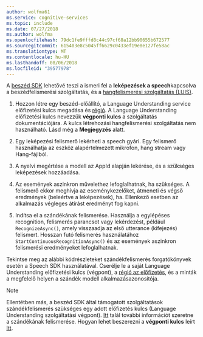 ```yaml
---
author: wolfma61
ms.service: cognitive-services
ms.topic: include
ms.date: 07/27/2018
ms.author: wolfma
ms.openlocfilehash: 79dc1fe9fffd8c44c97cf68a12bb90655b672577
ms.sourcegitcommit: 615403e8c5045ff6629c0433ef19e8e127fe58ac
ms.translationtype: MT
ms.contentlocale: hu-HU
ms.lasthandoff: 08/06/2018
ms.locfileid: "39577978"
---
```

<!-- N.B. no header, language-agnostic -->

A [beszéd SDK](~/articles/cognitive-services/speech-service/speech-sdk.md) lehetővé teszi a ismeri fel a **leképezések a speech**kapcsolva a beszédfelismerési szolgáltatás, és a [hangfelismerési szolgáltatás (LUIS)](https://www.luis.ai/home).

1. Hozzon létre egy beszéd-előállító, a Language Understanding service előfizetési kulcs megadása és [régió](~/articles/cognitive-services/speech-service/regions.md#regions-for-intent-recognition). A Language Understanding előfizetési kulcs nevezzük **végponti kulcs** a szolgáltatás dokumentációjára. A kulcs létrehozási hangfelismerési szolgáltatás nem használható. Lásd még a **Megjegyzés** alatt.

1. Egy leképezési felismerő lekérheti a speech gyári. Egy felismerő használhatja az eszköz alapértelmezett mikrofon, hang stream vagy Hang-fájlból.

1. A nyelvi megértése a modell az AppId alapján lekérése, és a szükséges leképezések hozzáadása. 

1. Az események aszinkron művelethez lefoglalhatnak, ha szükséges. A felismerő ekkor meghívja az eseménykezelőket, átmeneti és végső eredmények (beleértve a leképezések), ha. Ellenkező esetben az alkalmazás végleges átírást eredményt fog kapni.

1. Indítsa el a szándékának felismerése. Használja a egylépéses recognition, felismerés parancsot vagy lekérdezést, például `RecognizeAsync()`, amely visszaadja az első utterance (kifejezés) felismert. Hosszan futó felismerés használatához `StartContinuousRecognitionAsync()` és az események aszinkron felismerési eredményeket lefoglalhatnak.

Tekintse meg az alábbi kódrészleteket szándékfelismerés forgatókönyvek esetén a Speech SDK használatával. Cserélje le a saját Language Understanding előfizetési kulcs (végpont), a [régió az előfizetés](~/articles/cognitive-services/speech-service/regions.md#regions-for-intent-recognition), és a minták a megfelelő helyen a szándék modell alkalmazásazonosítója.

> [!NOTE]
> Ellentétben más, a beszéd SDK által támogatott szolgáltatások szándékfelismerés szükséges egy adott előfizetés kulcs (Language Understanding szolgáltatási végpont). [Itt](https://www.luis.ai) talál további információt szeretne a szándékának felismerése. Hogyan lehet beszerezni a **végponti kulcs** leírt [Itt](https://docs.microsoft.com/en-us/azure/cognitive-services/LUIS/luis-how-to-azure-subscription#create-luis-endpoint-key).
